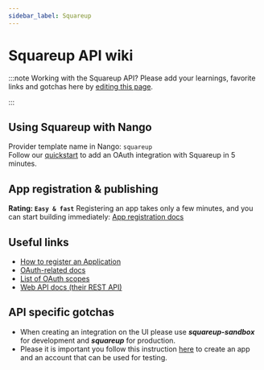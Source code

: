 ```yaml
---
sidebar_label: Squareup
---
```


# Squareup API wiki

:::note Working with the Squareup API?
Please add your learnings, favorite links and gotchas here by [editing this page](https://github.com/nangohq/nango/tree/master/docs/docs/providers/squareup.md).

:::

## Using Squareup with Nango

Provider template name in Nango: `squareup`  
Follow our [quickstart](../quickstart.md) to add an OAuth integration with Squareup in 5 minutes.

## App registration & publishing

**Rating: `Easy & fast`**
Registering an app takes only a few minutes, and you can start building immediately: [App registration docs](https://developer.squareup.com/docs/square-get-started)


## Useful links

- [How to register an Application](https://developer.squareup.com/docs/square-get-started)
- [OAuth-related docs](https://developer.squareup.com/docs/oauth-api/overview)
- [List of OAuth scopes](https://developer.squareup.com/docs/oauth-api/square-permissions)
- [Web API docs (their REST API)](https://developer.squareup.com/docs/sdks)

## API specific gotchas
- When creating an integration on the UI please use **_squareup-sandbox_** for development and **_squareup_** for production.
- Please it is important you follow this instruction [here](https://developer.squareup.com/docs/oauth-api/walkthrough) to create an app and an account that can be used for testing.

